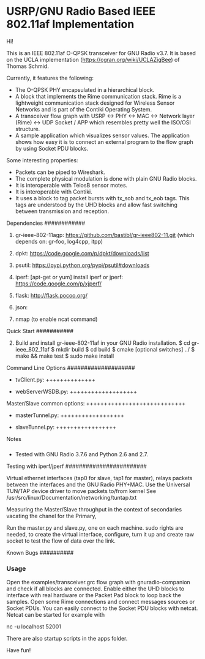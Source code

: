 USRP/GNU Radio Based IEEE 802.11af Implementation 
=====================================================

Hi!

This is an IEEE 802.11af O-QPSK transceiver for GNU Radio v3.7. It is based on the UCLA implementation (https://cgran.org/wiki/UCLAZigBee) of Thomas Schmid.

Currently, it features the following:

- The O-QPSK PHY encapsulated in a hierarchical block.
- A block that implements the Rime communication stack. Rime is a lightweight communication stack designed for Wireless Sensor Networks and is part of the Contiki Operating System.
- A transceiver flow graph with USRP <-> PHY <-> MAC <-> Network layer (Rime) <-> UDP Socket / APP which resembles pretty well the ISO/OSI structure.
- A sample application which visualizes sensor values. The application shows how easy it is to connect an external program to the flow graph by using Socket PDU blocks.

Some interesting properties:
- Packets can be piped to Wireshark.
- The complete physical modulation is done with plain GNU Radio blocks.
- It is interoperable with TelosB sensor motes.
- It is interoperable with Contiki.
- It uses a block to tag packet bursts with tx_sob and tx_eob tags. This tags are understood by the UHD blocks and allow fast switching between transmission and reception.


Dependencies
############

1. gr-ieee-802-11agp: https://github.com/bastibl/gr-ieee802-11.git
(which depends on: gr-foo, log4cpp, itpp)
2. dpkt: https://code.google.com/p/dpkt/downloads/list
3. psutil: https://pypi.python.org/pypi/psutil#downloads 

4. iperf: [apt-get or yum]  install iperf
or jperf: https://code.google.com/p/xjperf/

5. flask: http://flask.pocoo.org/
	
6. json: 

7. nmap (to enable ncat command)

Quick Start
###########

2. Build and install gr-ieee-802-11af in your GNU Radio installation.
	$ cd gr-ieee_802_11af
	$ mkdir build
	$ cd build
	$ cmake [optional switches] ../
	$ make && make test
	$ sudo make install

Command Line Options
####################

* tvClient.py:
++++++++++++++

* webServerWSDB.py:
+++++++++++++++++++

Master/Slave common options:
++++++++++++++++++++++++++++

* masterTunnel.py:
++++++++++++++++++

* slaveTunnel.py:
+++++++++++++++++

Notes
#####
* Tested with GNU Radio 3.7.6 and Python 2.6 and 2.7.

Testing with iperf/jperf
########################


Virtual ethernet interfaces (tap0 for slave, tap1 for master), relays packets between the interfaces
and the GNU Radio PHY+MAC. Use the Universal TUN/TAP device driver to move packets to/from kernel
See /usr/src/linux/Documentation/networking/tuntap.txt

Measuring the Master/Slave throughput in the context of secondaries vacating the chanel for the Primary,

Run the master.py and slave.py, one on each machine. 
sudo rights are needed, to create the virtual interface, configure, turn it up and create raw socket to test the flow of data over the link.

Known Bugs
##########

### Usage

Open the examples/transceiver.grc flow graph with gnuradio-companion and check if all blocks are connected. Enable either the UHD blocks to interface with real hardware or the Packet Pad block to loop back the samples. Open some Rime connections and connect messages sources or Socket PDUs. You can easily connect to the Socket PDU blocks with netcat. Netcat can be started for example with

nc -u localhost 52001

There are also startup scripts in the apps folder.

Have fun!

